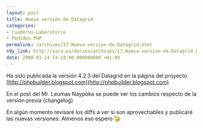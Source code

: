 ```yaml
---
layout: post
title: Nueva versión de Datagrid
categories:
- Cuaderno-Laboratorio
- Pedidos PHP
permalink: /archives/17-Nueva-version-de-Datagrid.html
s9y_link: http://xarx.es/deries/archives/17-Nueva-version-de-Datagrid.html
date: 2008-01-24 14:18:00.000000000 +01:00
---
```


Ha sido publicada la versión 4.2.3 del Datagrid en la página del proyecto [http://phpbuilder.blogspot.com](http://phpbuilder.blogspot.com)

En el post del Mr. Leumas Naypoka se puede ver los cambios respecto de la versión previa (changelog)

En algún momento revisaré los diffs a ver si son aprovechables y publicaré las nuevas versiones. Almenos eso espero <img src="/images/wink.png" alt=";-)" style="display: inline; vertical-align: bottom;" class="emoticon" />

